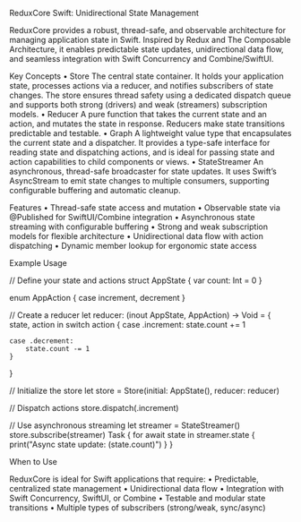 ReduxCore Swift: Unidirectional State ManagementReduxCore provides a robust, thread-safe, and observable architecture for managing application state in Swift. Inspired by Redux and The Composable Architecture, it enables predictable state updates, unidirectional data flow, and seamless integration with Swift Concurrency and Combine/SwiftUI.Key Concepts	•	Store The central state container. It holds your application state, processes actions via a reducer, and notifies subscribers of state changes.         The store ensures thread safety using a dedicated dispatch queue and supports both strong (drivers) and weak (streamers) subscription models.	•	Reducer A pure function that takes the current state and an action, and mutates the state in response. Reducers make state transitions predictable and testable.	•	Graph A lightweight value type that encapsulates the current state and a dispatcher. It provides a type-safe interface for reading state and dispatching actions,         and is ideal for passing state and action capabilities to child components or views.	•	StateStreamer An asynchronous, thread-safe broadcaster for state updates. It uses Swift’s ‎⁠AsyncStream⁠ to emit state changes to multiple consumers,         supporting configurable buffering and automatic cleanup.Features	•	Thread-safe state access and mutation	•	Observable state via ‎⁠@Published⁠ for SwiftUI/Combine integration	•	Asynchronous state streaming with configurable buffering	•	Strong and weak subscription models for flexible architecture	•	Unidirectional data flow with action dispatching	•	Dynamic member lookup for ergonomic state accessExample Usage// Define your state and actionsstruct AppState {     var count: Int = 0 }enum AppAction { case increment, decrement }// Create a reducerlet reducer: (inout AppState, AppAction) -> Void = { state, action in    switch action {    case .increment:         state.count += 1            case .decrement:         state.count -= 1    }}// Initialize the storelet store = Store(initial: AppState(), reducer: reducer)// Dispatch actionsstore.dispatch(.increment)// Use asynchronous streaminglet streamer = StateStreamer<AppState>()store.subscribe(streamer)Task {    for await state in streamer.state {        print("Async state update: \(state.count)")    }}When to UseReduxCore is ideal for Swift applications that require:	•	Predictable, centralized state management	•	Unidirectional data flow	•	Integration with Swift Concurrency, SwiftUI, or Combine	•	Testable and modular state transitions	•	Multiple types of subscribers (strong/weak, sync/async)